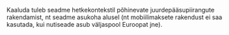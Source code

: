 Kaaluda tuleb seadme hetkekontekstil põhinevate juurdepääsupiirangute
rakendamist, nt seadme asukoha alusel (nt mobiilimaksete rakendust ei saa
kasutada, kui nutiseade asub väljaspool Euroopat jne).
